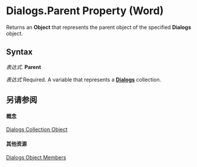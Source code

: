 
# Dialogs.Parent Property (Word)

Returns an  **Object** that represents the parent object of the specified **Dialogs** object.


## Syntax

 _表达式_. **Parent**

 _表达式_ Required. A variable that represents a **[Dialogs](8dfa5d8a-bb81-1cdd-853b-3acf9db70aa9.md)** collection.


## 另请参阅


#### 概念


[Dialogs Collection Object](8dfa5d8a-bb81-1cdd-853b-3acf9db70aa9.md)
#### 其他资源


[Dialogs Object Members](http://msdn.microsoft.com/library/c1ab2260-007a-d276-787b-1cc91c35f93d%28Office.15%29.aspx)